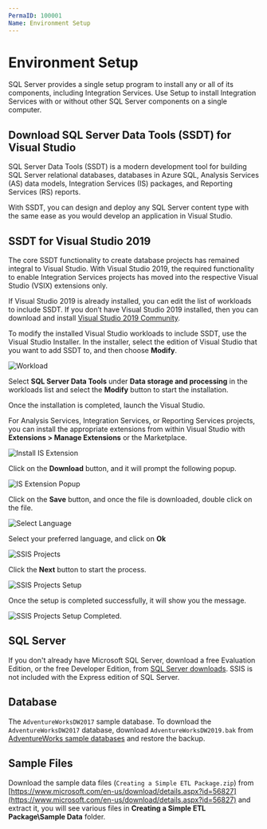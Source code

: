 ```yaml
---
PermaID: 100001
Name: Environment Setup
---
```


# Environment Setup

SQL Server provides a single setup program to install any or all of its components, including Integration Services. Use Setup to install Integration Services with or without other SQL Server components on a single computer.

## Download SQL Server Data Tools (SSDT) for Visual Studio

SQL Server Data Tools (SSDT) is a modern development tool for building SQL Server relational databases, databases in Azure SQL, Analysis Services (AS) data models, Integration Services (IS) packages, and Reporting Services (RS) reports. 

With SSDT, you can design and deploy any SQL Server content type with the same ease as you would develop an application in Visual Studio.

## SSDT for Visual Studio 2019

The core SSDT functionality to create database projects has remained integral to Visual Studio. With Visual Studio 2019, the required functionality to enable Integration Services projects has moved into the respective Visual Studio (VSIX) extensions only.

If Visual Studio 2019 is already installed, you can edit the list of workloads to include SSDT. If you don’t have Visual Studio 2019 installed, then you can download and install [Visual Studio 2019 Community](https://visualstudio.microsoft.com/downloads/).

To modify the installed Visual Studio workloads to include SSDT, use the Visual Studio Installer. In the installer, select the edition of Visual Studio that you want to add SSDT to, and then choose **Modify**.

<img src="images/setup-3.png" alt="Workload">

Select **SQL Server Data Tools** under **Data storage and processing** in the workloads list and select the **Modify** button to start the installation.

Once the installation is completed, launch the Visual Studio.

For Analysis Services, Integration Services, or Reporting Services projects, you can install the appropriate extensions from within Visual Studio with **Extensions > Manage Extensions** or the Marketplace.

<img src="images/setup-4.png" alt="Install IS Extension">

Click on the **Download** button, and it will prompt the following popup.

<img src="images/setup-5.png" alt="IS Extension Popup">

Click on the **Save** button, and once the file is downloaded, double click on the file.

<img src="images/setup-6.png" alt="Select Language">

Select your preferred language, and click on **Ok**

<img src="images/setup-7.png" alt="SSIS Projects">

Click the **Next** button to start the process.

<img src="images/setup-8.png" alt="SSIS Projects Setup">

Once the setup is completed successfully, it will show you the message.

<img src="images/setup-8.png" alt="SSIS Projects Setup Completed.">

## SQL Server

If you don't already have Microsoft SQL Server, download a free Evaluation Edition, or the free Developer Edition, from [SQL Server downloads](https://www.microsoft.com/en-us/sql-server/sql-server-downloads?rtc=1). SSIS is not included with the Express edition of SQL Server.

## Database

The `AdventureWorksDW2017` sample database. To download the `AdventureWorksDW2017` database, download `AdventureWorksDW2019.bak` from [AdventureWorks sample databases](https://github.com/Microsoft/sql-server-samples/releases/tag/adventureworks) and restore the backup.

## Sample Files

Download the sample data files (`Creating a Simple ETL Package.zip`) from [https://www.microsoft.com/en-us/download/details.aspx?id=56827](https://www.microsoft.com/en-us/download/details.aspx?id=56827) and extract it, you will see various files in **Creating a Simple ETL Package\Sample Data** folder.